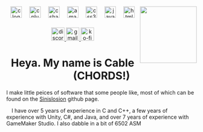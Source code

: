 ###

<img align="right" height="150" width="150" src="https://cablechords.com/boing168-64-200.gif"  />

###

<div align="center">
  <img src="https://skillicons.dev/icons?i=c" height="30" alt="c logo"  />
  <img width="12" />
  <img src="https://skillicons.dev/icons?i=cpp" height="30" alt="cplusplus logo"  />
  <img width="12" />
  <img src="https://skillicons.dev/icons?i=cs" height="30" alt="csharp logo"  />
  <img width="12" />
  <img src="https://skillicons.dev/icons?i=aws" height="30" alt="amazonwebservices logo"  />
  <img width="12" />
  <img src="https://skillicons.dev/icons?i=css" height="30" alt="css3 logo"  />
  <img width="12" />
  <img src="https://skillicons.dev/icons?i=js" height="30" alt="javascript logo"  />
  <img width="12" />
  <img src="https://cdn.simpleicons.org/html5/E34F26" height="30" alt="html5 logo"  />
</div>

###

<div align="center">
  <a href="https://www.discord.com/invite/bmX4NNfcPJ" target="_blank">
    <img src="https://img.shields.io/static/v1?message=Discord&logo=discord&label=&color=7289DA&logoColor=white&labelColor=&style=for-the-badge" height="35" alt="discord logo"  />
  </a>
  <a href="mailto:jessie@sinislosion.net" target="_blank">
    <img src="https://img.shields.io/static/v1?message=Contact&logo=gmail&label=&color=D14836&logoColor=white&labelColor=&style=for-the-badge" height="35" alt="gmail logo"  />
  </a>
  <a href="https://www.ko-fi.com/jessieproductions" target="_blank">
    <img src="https://img.shields.io/static/v1?message=Ko-fi&logo=ko-fi&label=&color=F16061&logoColor=white&labelColor=&style=for-the-badge" height="35" alt="ko-fi logo"  />
  </a>
</div>

<div align="left">
  <h1 style="text-align:center;">Heya. My name is Cable (CHORDS!)</h1>
  <p>I make little peices of software that some people like, most of which can be found on the <a href="https://www.github.com/Sinislosion">Sinislosion</a> github page.</p>
  <p>&emsp;I have over 5 years of experience in C and C++, a few years of experience with Unity, C#, and Java, and over 7 years of experience with GameMaker Studio. I also dabble in a bit of 6502 ASM</p>
</div>
